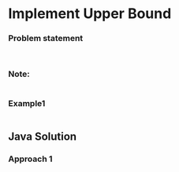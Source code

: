 # Implement Upper Bound



### Problem statement
```


```
### Note:
```

```

### Example1
```

```

## Java Solution
### Approach 1 
```

```


```
     
```

